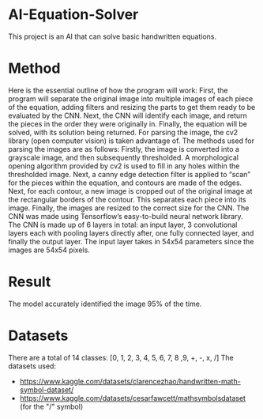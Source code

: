 # AI-Equation-Solver
This project is an AI that can solve basic handwritten equations.

# Method
Here is the essential outline of how the program will work: First, the program will separate the original image into multiple images of each piece of the equation, adding filters and resizing the parts to get them ready to be evaluated by the CNN. Next, the CNN will identify each image, and return the pieces in the order they were originally in. Finally, the equation will be solved, with its solution being returned. For parsing the image, the cv2 library (open computer vision) is taken advantage of. The methods used for parsing the images are as follows: Firstly, the image is converted into a grayscale image, and then subsequently thresholded. A morphological opening algorithm provided by cv2 is used to fill in any holes within the thresholded image. Next, a canny edge detection filter is applied to “scan” for the pieces within the equation, and contours are made of the edges. Next, for each contour, a new image is cropped out of the original image at the rectangular borders of the contour. This separates each piece into its image. Finally, the images are resized to the correct size for the CNN. The CNN was made using Tensorflow’s easy-to-build neural network library. The CNN is made up of 6 layers in total: an input layer, 3 convolutional layers each with pooling layers directly after, one fully connected layer, and finally the output layer. The input layer takes in 54x54 parameters since the images are 54x54 pixels.

# Result
The model accurately identified the image 95% of the time.

# Datasets
There are a total of 14 classes: \[0, 1, 2, 3, 4, 5, 6, 7, 8 ,9, +, -, x, /]
The datasets used:
- https://www.kaggle.com/datasets/clarencezhao/handwritten-math-symbol-dataset/
- https://www.kaggle.com/datasets/cesarfawcett/mathsymbolsdataset (for the "/" symbol)
